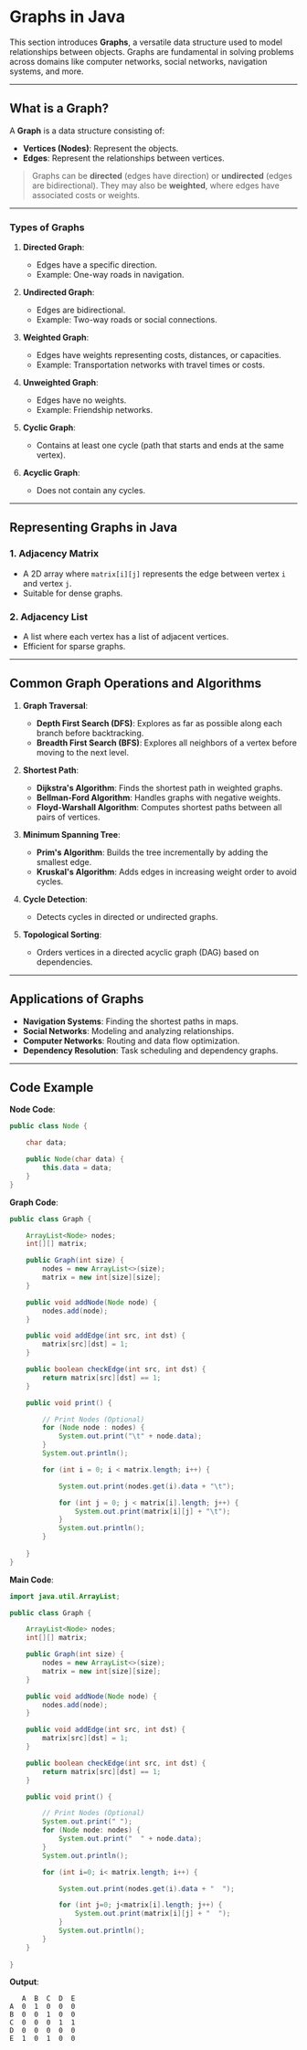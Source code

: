 # Graphs in Java

This section introduces **Graphs**, a versatile data structure used to model relationships between objects. Graphs are fundamental in solving problems across domains like computer networks, social networks, navigation systems, and more.

---

## What is a Graph?

A **Graph** is a data structure consisting of:
- **Vertices (Nodes)**: Represent the objects.
- **Edges**: Represent the relationships between vertices.

> Graphs can be **directed** (edges have direction) or **undirected** (edges are bidirectional). They may also be **weighted**, where edges have associated costs or weights.

---

### Types of Graphs

1. **Directed Graph**:
    - Edges have a specific direction.
    - Example: One-way roads in navigation.

2. **Undirected Graph**:
    - Edges are bidirectional.
    - Example: Two-way roads or social connections.

3. **Weighted Graph**:
    - Edges have weights representing costs, distances, or capacities.
    - Example: Transportation networks with travel times or costs.

4. **Unweighted Graph**:
    - Edges have no weights.
    - Example: Friendship networks.

5. **Cyclic Graph**:
    - Contains at least one cycle (path that starts and ends at the same vertex).

6. **Acyclic Graph**:
    - Does not contain any cycles.

---

## Representing Graphs in Java

### 1. **Adjacency Matrix**
- A 2D array where `matrix[i][j]` represents the edge between vertex `i` and vertex `j`.
- Suitable for dense graphs.

### 2. **Adjacency List**
- A list where each vertex has a list of adjacent vertices.
- Efficient for sparse graphs.

---

## Common Graph Operations and Algorithms

1. **Graph Traversal**:
    - **Depth First Search (DFS)**: Explores as far as possible along each branch before backtracking.
    - **Breadth First Search (BFS)**: Explores all neighbors of a vertex before moving to the next level.

2. **Shortest Path**:
    - **Dijkstra's Algorithm**: Finds the shortest path in weighted graphs.
    - **Bellman-Ford Algorithm**: Handles graphs with negative weights.
    - **Floyd-Warshall Algorithm**: Computes shortest paths between all pairs of vertices.

3. **Minimum Spanning Tree**:
    - **Prim's Algorithm**: Builds the tree incrementally by adding the smallest edge.
    - **Kruskal's Algorithm**: Adds edges in increasing weight order to avoid cycles.

4. **Cycle Detection**:
    - Detects cycles in directed or undirected graphs.

5. **Topological Sorting**:
    - Orders vertices in a directed acyclic graph (DAG) based on dependencies.

---

## Applications of Graphs

- **Navigation Systems**: Finding the shortest paths in maps.
- **Social Networks**: Modeling and analyzing relationships.
- **Computer Networks**: Routing and data flow optimization.
- **Dependency Resolution**: Task scheduling and dependency graphs.

---

## Code Example

**Node Code**:
```java
public class Node {

    char data;

    public Node(char data) {
        this.data = data;
    }
}
```

**Graph Code**:
```java
public class Graph {

    ArrayList<Node> nodes;
    int[][] matrix;

    public Graph(int size) {
        nodes = new ArrayList<>(size);
        matrix = new int[size][size];
    }

    public void addNode(Node node) {
        nodes.add(node);
    }

    public void addEdge(int src, int dst) {
        matrix[src][dst] = 1;
    }

    public boolean checkEdge(int src, int dst) {
        return matrix[src][dst] == 1;
    }

    public void print() {

        // Print Nodes (Optional)
        for (Node node : nodes) {
            System.out.print("\t" + node.data);
        }
        System.out.println();

        for (int i = 0; i < matrix.length; i++) {

            System.out.print(nodes.get(i).data + "\t");

            for (int j = 0; j < matrix[i].length; j++) {
                System.out.print(matrix[i][j] + "\t");
            }
            System.out.println();
        }
        
    }
}
```

**Main Code**:
```java
import java.util.ArrayList;

public class Graph {

    ArrayList<Node> nodes;
    int[][] matrix;

    public Graph(int size) {
        nodes = new ArrayList<>(size);
        matrix = new int[size][size];
    }

    public void addNode(Node node) {
        nodes.add(node);
    }

    public void addEdge(int src, int dst) {
        matrix[src][dst] = 1;
    }

    public boolean checkEdge(int src, int dst) {
        return matrix[src][dst] == 1;
    }

    public void print() {

        // Print Nodes (Optional)
        System.out.print(" ");
        for (Node node: nodes) {
            System.out.print("  " + node.data);
        }
        System.out.println();

        for (int i=0; i< matrix.length; i++) {

            System.out.print(nodes.get(i).data + "  ");

            for (int j=0; j<matrix[i].length; j++) {
                System.out.print(matrix[i][j] + "  ");
            }
            System.out.println();
        }
    }
    
}
```

**Output**:
```text
   A  B  C  D  E
A  0  1  0  0  0  
B  0  0  1  0  0  
C  0  0  0  1  1  
D  0  0  0  0  0  
E  1  0  1  0  0  
```